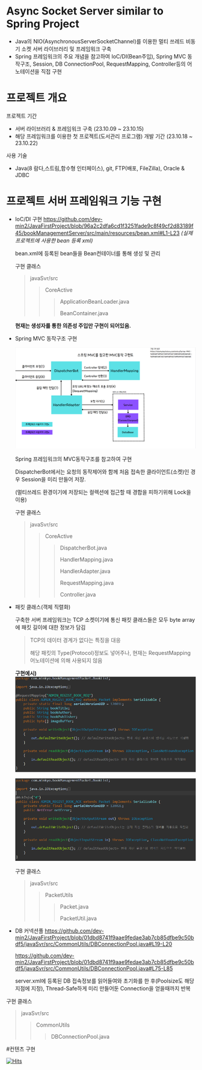 # Async Socket Server similar to Spring Project
- Java의 NIO(AsynchronousServerSocketChannel)를 이용한 멀티 쓰레드 비동기 소켓 서버 라이브러리 및 프레임워크 구축
- Spring 프레임워크의 주요 개념을 참고하여 IoC/DI(Bean주입), Spring MVC 동작구조, Session, DB ConnectionPool, RequestMapping, Controller등의 어노테이션을 직접 구현

# 프로젝트 개요
프로젝트 기간 
 - 서버 라이브러리 & 프레임워크 구축 (23.10.09 ~ 23.10.15)
 - 해당 프레임워크를 이용한 첫 프로젝트(도서관리 프로그램) 개발 기간 (23.10.18 ~ 23.10.22)

사용 기술
 - Java(8 람다,스트림,함수형 인터페이스), git, FTP(배포, FileZilla), Oracle & JDBC

# 프로젝트 서버 프레임워크 기능 구현
 - IoC/DI 구현
https://github.com/dev-min2/JavaFirstProject/blob/96a2c2dfa6cd1f3251fade9c8f49cf2d83189f45/bookManagementServer/src/main/resources/bean.xml#L1-L23
   *(실제 프로젝트에 사용한 bean 등록 xml)*

   bean.xml에 등록된 bean들을 Bean컨테이너를 통해 생성 및 관리


   구현 클래스
   > javaSvr/src
   >> CoreActive
   >>> ApplicationBeanLoader.java
   >>> 
   >>> BeanContainer.java

   **현재는 생성자를 통한 의존성 주입만 구현이 되어있음.**
 - Spring MVC 동작구조 구현

   
   ![이미지](img/프레임워크MVC동작구조.png)

   Spring 프레임워크의 MVC동작구조를 참고하여 구현

   DispatcherBot에서는 요청의 동작제어와 함께 처음 접속한 클라이언트(소켓)인 경우 Session을 미리 만들어 저장.

   (멀티쓰레드 환경이기에 저장되는 컬렉션에 접근할 때 경합을 피하기위해 Lock을 이용)

   구현 클래스
   > javaSvr/src
   >> CoreActive
   >>> DispatcherBot.java
   >>> 
   >>> HandlerMapping.java
   >>> 
   >>> HandlerAdapter.java
   >>> 
   >>> RequestMapping.java
   >>> 
   >>> Controller.java
   
- 패킷 클래스(객체 직렬화)

  구축한 서버 프레임워크는 TCP 소켓이기에 통신 패킷 클래스들은 모두 byte array에 패킷 길이에 대한 정보가 담김
  > TCP의 데이터 경계가 없다는 특징을 대응
  > 
  > 해당 패킷의 Type(Protocol)정보도 넣어주나, 현재는 RequestMapping 어노테이션에 의해 사용되지 않음


  **구현예시)**
  ![이미지](img/패킷클래스(REQ).png)

  ![이미지](img/패킷클래스(ACK).png)


  구현 클래스
  > javaSvr/src
  >> PacketUtils
  >>> Packet.java
  >>>
  >>> PacketUtil.java

 - DB 커넥션풀
   https://github.com/dev-min2/JavaFirstProject/blob/01dbd8741f9aae9fedae3ab7cb85dfbe9c50bdf5/javaSvr/src/CommonUtils/DBConnectionPool.java#L19-L20

   https://github.com/dev-min2/JavaFirstProject/blob/01dbd8741f9aae9fedae3ab7cb85dfbe9c50bdf5/javaSvr/src/CommonUtils/DBConnectionPool.java#L75-L85

   server.xml에 등록된 DB 접속정보를 읽어들여와 초기화를 한 후(Poolsize도 해당지점에 지정), Thread-Safe하게 미리 만들어둔 Connection을 얻을때까지 반복
   
  구현 클래스
  > javaSvr/src
  >> CommonUtils
  >>> DBConnectionPool.java  

#컨텐츠 구현

  





































[![Hits](https://hits.seeyoufarm.com/api/count/incr/badge.svg?url=https%3A%2F%2Fgithub.com%2Fgjbae1212%2Fhit-counter)](https://hits.seeyoufarm.com)
